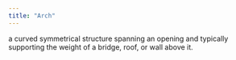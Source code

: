 ```yaml
---
title: "Arch"
---
```

a curved symmetrical structure spanning an opening and typically supporting the weight of a bridge, roof, or wall above it.

